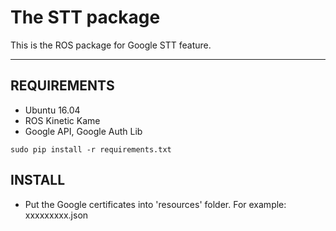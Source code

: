 # The STT package
This is the ROS package for Google STT feature.

------

## REQUIREMENTS
- Ubuntu 16.04
- ROS Kinetic Kame
- Google API, Google Auth Lib
```
sudo pip install -r requirements.txt
```

## INSTALL
- Put the Google certificates into 'resources' folder.
For example:  xxxxxxxxx.json

